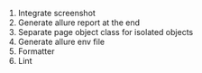 1. Integrate screenshot
2. Generate allure report at the end
3. Separate page object class for isolated objects
4. Generate allure env file
5. Formatter
6. Lint
